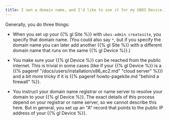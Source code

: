 ```yaml
---
title: I own a domain name, and I'd like to use it for my UBOS Device. How do I do that?
---
```


Generally, you do three things:

* When you set up your {{% gl Site %}} with ``ubos-admin createsite``, you specify that
  domain name.
  (You could also say ``*``, but if you specify the domain name you can later add another
  {{% gl Site %}} with a different domain name that runs on the same {{% gl Device %}}.)

* You make sure your {{% gl Device %}} can be reached from the public internet. This
  is trivial in some cases (like if your {{% gl Device %}} is a
  {{% pageref "/docs/users/installation/x86_ec2.md" "cloud server" %}}) and a bit more
  tricky if it is {{% pageref howto-pagekite.md "behind a firewall" %}}.

* You instruct your domain name registrar or name server to resolve your domain to your
  {{% gl Device %}}. The exact details of this process depend on your registrar or name server,
  so we cannot describe this here. But in general, you set up an "A" record that points
  to the public IP address of your {{% gl Device %}}.
